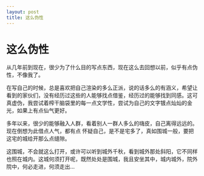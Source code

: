```yaml
---
layout: post
title: 这么伪性 
---
```


# 这么伪性

从几年前到现在，很少为了什么目的写点东西，现在这么去回想以前，似乎有点伪性，不像我了。

在写自己的时候，总是喜欢把自己渲染的多么正派，说的话多么的有涵义，希望让看到的家伙们，没有经历过这些的人能够找点借鉴，经历过的能够找到同感。这可真虚伪，我尝试着榨干脑袋里的每一点文学性，尝试为自己的文字镀点灿灿的金光，如果上有点仙气更好。

多年以来，很少的能够融入人群，看着别人一群人多么的嗨皮，自己离得远远的。现在倒想为此借点人气，都有点 怀疑自己，是不是宅多了，真如围城一般，要把这宅的城给开那么点缝隙。

这围城，不会就这么打开，或许可以听到城外千秋，看到城外那处斜阳，它不同样也照在城内。这城何须打开呢，既然处处是围城，我且安坐其中，城内城外，院外院中，何必走进，何须走出...
